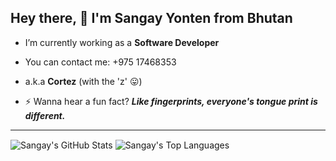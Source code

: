 ## Hey there, 👋 I'm Sangay Yonten from Bhutan

- I’m currently working as a **Software Developer**
- You can contact me: +975 17468353
- a.k.a **Cortez** (with the 'z' 😛)

- ⚡ Wanna hear a fun fact?
***Like fingerprints, everyone's tongue print is different.***

---

<!--

![Sangay's GitHub stats](https://github-readme-sangay-yonten.vercel.app/api?username=sangay-yonten&theme=vue&show_icons=true&count_private=true)

![Sangay's Top Languages](https://github-readme-sangay-yonten.vercel.app/api/top-langs/?username=sangay-yonten&layout=compact)

-->

<img alt="Sangay's GitHub Stats" align="center" src="https://github-readme-sangay-yonten.vercel.app/api?username=sangay-yonten&theme=vue&show_icons=true&count_private=true" />
<img alt="Sangay's Top Languages" align="center" src="https://github-readme-sangay-yonten.vercel.app/api/top-langs/?username=sangay-yonten&layout=compact" />
